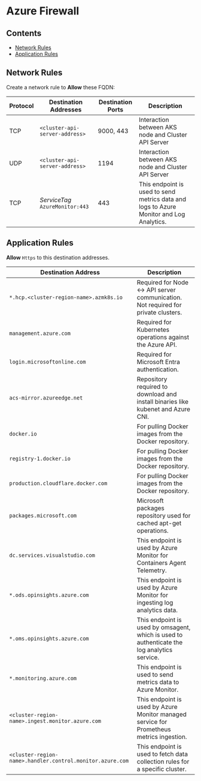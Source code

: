 # Azure Firewall

## Contents

- [Network Rules](#network-rules)
- [Application Rules](#application-rules)

## Network Rules

Create a network rule to __Allow__ these FQDN:

| Protocol | Destination Addresses  | Destination Ports | Description                                              |
|----------|------------------------|-------------------|----------------------------------------------------------|
| TCP      | `<cluster-api-server-address>` | 9000, 443        | Interaction between AKS node and Cluster API Server      |
| UDP      | `<cluster-api-server-address>` | 1194             | Interaction between AKS node and Cluster API Server      |
| TCP       | _ServiceTag_ `AzureMonitor:443` | 443 | This endpoint is used to send metrics data and logs to Azure Monitor and Log Analytics. |

## Application Rules

__Allow__ `Https` to this destination addresses.

| Destination Address                   | Description                                                                                     |
|---------------------------------------|-------------------------------------------------------------------------------------------------|
| `*.hcp.<cluster-region-name>.azmk8s.io`       | Required for Node <-> API server communication. Not required for private clusters.                                                 |
| `management.azure.com`                | Required for Kubernetes operations against the Azure API.                                       |
| `login.microsoftonline.com`           | Required for Microsoft Entra authentication.                                                    |
| `acs-mirror.azureedge.net`            | Repository required to download and install binaries like kubenet and Azure CNI.                |
| `docker.io`                           | For pulling Docker images from the Docker repository.                                           |
| `registry-1.docker.io`                | For pulling Docker images from the Docker repository.                                           |
| `production.cloudflare.docker.com`    | For pulling Docker images from the Docker repository.                                           |
| `packages.microsoft.com`              | Microsoft packages repository used for cached apt-get operations.                               |
| `dc.services.visualstudio.com`            | This endpoint is used by Azure Monitor for Containers Agent Telemetry. |
| `*.ods.opinsights.azure.com`            | This endpoint is used by Azure Monitor for ingesting log analytics data. |
| `*.oms.opinsights.azure.com`            | This endpoint is used by omsagent, which is used to authenticate the log analytics service. |
| `*.monitoring.azure.com`                | This endpoint is used to send metrics data to Azure Monitor. |
| `<cluster-region-name>.ingest.monitor.azure.com` | This endpoint is used by Azure Monitor managed service for Prometheus metrics ingestion. |
| `<cluster-region-name>.handler.control.monitor.azure.com`  | This endpoint is used to fetch data collection rules for a specific cluster. |
